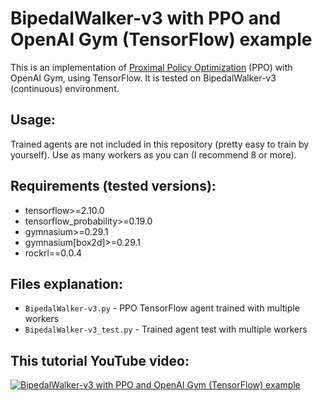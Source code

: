 # BipedalWalker-v3 with PPO and OpenAI Gym (TensorFlow) example
This is an implementation of [Proximal Policy Optimization](https://arxiv.org/abs/1707.06347) (PPO) with OpenAI Gym, using TensorFlow. It is tested on BipedalWalker-v3 (continuous) environment.

## Usage:
Trained agents are not included in this repository (pretty easy to train by yourself).
Use as many workers as you can (I recommend 8 or more).

## Requirements (tested versions):
- tensorflow>=2.10.0
- tensorflow_probability>=0.19.0
- gymnasium>=0.29.1
- gymnasium[box2d]>=0.29.1
- rockrl==0.0.4

## Files explanation:
- `BipedalWalker-v3.py` - PPO TensorFlow agent trained with multiple workers
- `BipedalWalker-v3_test.py` - Trained agent test with multiple workers

## This tutorial YouTube video:
[![BipedalWalker-v3 with PPO and OpenAI Gym (TensorFlow) example](https://img.youtube.com/vi/NNhihM9i1ws/0.jpg)](https://www.youtube.com/watch?v=NNhihM9i1ws)
